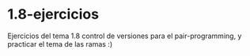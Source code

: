 # 1.8-ejercicios
Ejercicios del tema 1.8 control de versiones
para el pair-programming, y practicar el tema de las ramas :)
